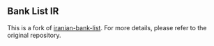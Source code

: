## Bank List IR
This is a fork of [iranian-bank-list](https://github.com/masihgh/iranian-bank-list). For more details, please refer to the original repository.
